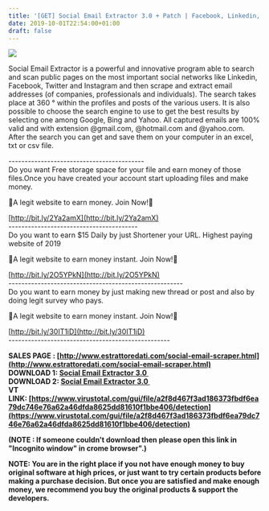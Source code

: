 ```yaml
---
title: '[GET] Social Email Extractor 3.0 + Patch | Facebook, Linkedin, Twitter, Instagram Emails'
date: 2019-10-01T22:54:00+01:00
draft: false
---
```


[![](https://1.bp.blogspot.com/-S4f6f3P9JAw/XZPGG5gn7sI/AAAAAAAACLA/zF9xhDwj-RApBI66AWwe9sdXnfrt8ShPwCNcBGAsYHQ/s1600/social%2Bemail%2Bextractor.png)](https://1.bp.blogspot.com/-S4f6f3P9JAw/XZPGG5gn7sI/AAAAAAAACLA/zF9xhDwj-RApBI66AWwe9sdXnfrt8ShPwCNcBGAsYHQ/s1600/social%2Bemail%2Bextractor.png)

  
Social Email Extractor is a powerful and innovative program able to search and scan public pages on the most important social networks like Linkedin, Facebook, Twitter and Instagram and then scrape and extract email addresses (of companies, professionals and individuals). The search takes place at 360 ° within the profiles and posts of the various users. It is also possible to choose the search engine to use to get the best results by selecting one among Google, Bing and Yahoo. All captured emails are 100% valid and with extension @gmail.com, @hotmail.com and @yahoo.com. After the search you can get and save them on your computer in an excel, txt or csv file.  
  
\------------------------------------------  
Do you want Free storage space for your file and earn money of those files.Once you have created your account start uploading files and make money.  
  
💸A legit website to earn money. Join Now!💸  
  
[http://bit.ly/2Ya2amX](http://bit.ly/2Ya2amX)  
\----------------------------------------  
Do you want to earn $15 Daily by just Shortener your URL. Highest paying website of 2019  
  
💸A legit website to earn money instant. Join Now!💸  
  
[http://bit.ly/2O5YPkN](http://bit.ly/2O5YPkN)  
\------------------------------------------------------  
Do you want to earn money by just making new thread or post and also by doing legit survey who pays.  
  
💸A legit website to earn money instant. Join Now!💸  
  
[http://bit.ly/30IT1iD](http://bit.ly/30IT1iD)  
\--------------------------------------------------  
  
**SALES PAGE : [http://www.estrattoredati.com/social-email-scraper.html](http://www.estrattoredati.com/social-email-scraper.html)**  
**DOWNLOAD 1: [Social Email Extractor 3.0 ](https://clk.ink/socialemailextractor3)**  
**DOWNLOAD 2: [Social Email Extractor 3.0 ](https://weaplay.com/y3rfQd)**  
**VT LINK: [https://www.virustotal.com/gui/file/a2f8d467f3ad186373fbdf6ea79dc746e76a62a46dfda8625dd81610f1bbe406/detection](https://www.virustotal.com/gui/file/a2f8d467f3ad186373fbdf6ea79dc746e76a62a46dfda8625dd81610f1bbe406/detection)**  
  

****(NOTE : If someone couldn't download then please open this link in "Incognito window" in crome browser".)****

**NOTE: You are in the right place if you not have enough money to buy original software at high prices, or just want to try certain products before making a purchase decision. But once you are satisfied and make enough money, we recommend you buy the original products & support the developers.**